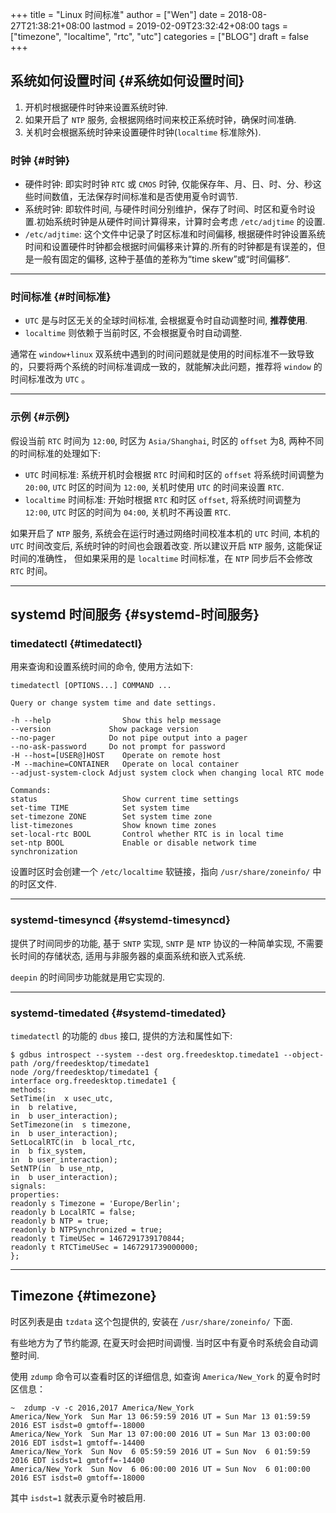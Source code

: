 +++
title = "Linux 时间标准"
author = ["Wen"]
date = 2018-08-27T21:38:21+08:00
lastmod = 2019-02-09T23:32:42+08:00
tags = ["timezone", "localtime", "rtc", "utc"]
categories = ["BLOG"]
draft = false
+++

## 系统如何设置时间 {#系统如何设置时间}

1.  开机时根据硬件时钟来设置系统时钟.
2.  如果开启了 `NTP` 服务, 会根据网络时间来校正系统时钟，确保时间准确.
3.  关机时会根据系统时钟来设置硬件时钟(`localtime` 标准除外).


### 时钟 {#时钟}

-   硬件时钟: 即实时时钟 `RTC` 或 `CMOS` 时钟, 仅能保存年、月、日、时、分、秒这些时间数值，无法保存时间标准和是否使用夏令时调节.
-   系统时钟: 即软件时间, 与硬件时间分别维护，保存了时间、时区和夏令时设置.初始系统时钟是从硬件时间计算得来，计算时会考虑 `/etc/adjtime` 的设置.
-   `/etc/adjtime`: 这个文件中记录了时区标准和时间偏移, 根据硬件时钟设置系统时间和设置硬件时钟都会根据时间偏移来计算的.所有的时钟都是有误差的，但是一般有固定的偏移, 这种于基值的差称为“time skew”或“时间偏移”.

---


### 时间标准 {#时间标准}

-   `UTC` 是与时区无关的全球时间标准, 会根据夏令时自动调整时间, ****推荐使用****.
-   `localtime` 则依赖于当前时区, 不会根据夏令时自动调整.

通常在 `window+linux` 双系统中遇到的时间问题就是使用的时间标准不一致导致的，只要将两个系统的时间标准调成一致的，就能解决此问题，推荐将 `window` 的时间标准改为 `UTC` 。

---


### 示例 {#示例}

假设当前 `RTC` 时间为 `12:00`, 时区为 `Asia/Shanghai`, 时区的 `offset` 为8, 两种不同的时间标准的处理如下:

-   `UTC` 时间标准: 系统开机时会根据 `RTC` 时间和时区的 `offset` 将系统时间调整为 `20:00`, `UTC` 时区的时间为 `12:00`, 关机时使用 `UTC` 的时间来设置 `RTC`.
-   `localtime` 时间标准: 开始时根据 `RTC` 和时区 `offset`, 将系统时间调整为 `12:00`, `UTC` 时区的时间为 `04:00`, 关机时不再设置 `RTC`.

如果开启了 `NTP` 服务, 系统会在运行时通过网络时间校准本机的 `UTC` 时间, 本机的 `UTC` 时间改变后, 系统时钟的时间也会跟着改变. 所以建议开启 `NTP` 服务, 这能保证时间的准确性，
但如果采用的是 `localtime` 时间标准，在 `NTP` 同步后不会修改 `RTC` 时间。

---


## systemd 时间服务 {#systemd-时间服务}


### timedatectl {#timedatectl}

用来查询和设置系统时间的命令, 使用方法如下:

```shell
timedatectl [OPTIONS...] COMMAND ...

Query or change system time and date settings.

-h --help                Show this help message
--version             Show package version
--no-pager            Do not pipe output into a pager
--no-ask-password     Do not prompt for password
-H --host=[USER@]HOST    Operate on remote host
-M --machine=CONTAINER   Operate on local container
--adjust-system-clock Adjust system clock when changing local RTC mode

Commands:
status                   Show current time settings
set-time TIME            Set system time
set-timezone ZONE        Set system time zone
list-timezones           Show known time zones
set-local-rtc BOOL       Control whether RTC is in local time
set-ntp BOOL             Enable or disable network time synchronization
```

设置时区时会创建一个 `/etc/localtime` 软链接，指向 `/usr/share/zoneinfo/` 中的时区文件.

---


### systemd-timesyncd {#systemd-timesyncd}

提供了时间同步的功能, 基于 `SNTP` 实现, `SNTP` 是 `NTP` 协议的一种简单实现, 不需要长时间的存储状态, 适用与非服务器的桌面系统和嵌入式系统.

`deepin` 的时间同步功能就是用它实现的.

---


### systemd-timedated {#systemd-timedated}

`timedatectl` 的功能的 `dbus` 接口, 提供的方法和属性如下:

```shell
$ gdbus introspect --system --dest org.freedesktop.timedate1 --object-path /org/freedesktop/timedate1
node /org/freedesktop/timedate1 {
interface org.freedesktop.timedate1 {
methods:
SetTime(in  x usec_utc,
in  b relative,
in  b user_interaction);
SetTimezone(in  s timezone,
in  b user_interaction);
SetLocalRTC(in  b local_rtc,
in  b fix_system,
in  b user_interaction);
SetNTP(in  b use_ntp,
in  b user_interaction);
signals:
properties:
readonly s Timezone = 'Europe/Berlin';
readonly b LocalRTC = false;
readonly b NTP = true;
readonly b NTPSynchronized = true;
readonly t TimeUSec = 1467291739170844;
readonly t RTCTimeUSec = 1467291739000000;
};
```

---


## Timezone {#timezone}

时区列表是由 `tzdata` 这个包提供的, 安装在 `/usr/share/zoneinfo/` 下面.

有些地方为了节约能源, 在夏天时会把时间调慢. 当时区中有夏令时系统会自动调整时间.

使用 `zdump` 命令可以查看时区的详细信息, 如查询 `America/New_York` 的夏令时时区信息：

```shell
~  zdump -v -c 2016,2017 America/New_York
America/New_York  Sun Mar 13 06:59:59 2016 UT = Sun Mar 13 01:59:59 2016 EST isdst=0 gmtoff=-18000
America/New_York  Sun Mar 13 07:00:00 2016 UT = Sun Mar 13 03:00:00 2016 EDT isdst=1 gmtoff=-14400
America/New_York  Sun Nov  6 05:59:59 2016 UT = Sun Nov  6 01:59:59 2016 EDT isdst=1 gmtoff=-14400
America/New_York  Sun Nov  6 06:00:00 2016 UT = Sun Nov  6 01:00:00 2016 EST isdst=0 gmtoff=-18000
```

其中 `isdst=1` 就表示夏令时被启用.
